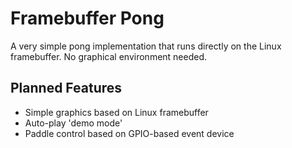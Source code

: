 # Framebuffer Pong

A very simple pong implementation that runs directly on the Linux framebuffer.
No graphical environment needed.

## Planned Features

* Simple graphics based on Linux framebuffer
* Auto-play 'demo mode'
* Paddle control based on GPIO-based event device
